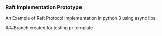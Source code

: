 ### Raft Implementation Prototype
An Example of Raft Protocol implementation in python 3 using async libs.

###Branch created for testing pr template
